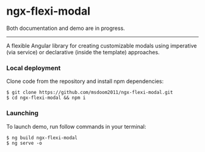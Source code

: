 # ngx-flexi-modal

Both documentation and demo are in progress.

----
A flexible Angular library for creating customizable modals using 
imperative (via service) or declarative (inside the template) approaches.

### Local deployment

Clone code from the repository and install npm dependencies:

```aiignore
$ git clone https://github.com/msdoom2011/ngx-flexi-modal.git
$ cd ngx-flexi-modal && npm i
```

### Launching

To launch demo, run follow commands in your terminal:

```aiignore
$ ng build ngx-flexi-modal
$ ng serve -o
```
